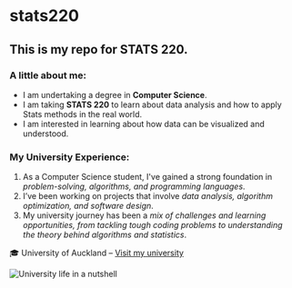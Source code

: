 # stats220

## This is my repo for STATS 220.

### A little about me:

- I am undertaking a degree in **Computer Science**.
- I am taking **STATS 220** to learn about data analysis and how to apply Stats methods in the real world.
- I am interested in learning about how data can be visualized and understood.  


### My University Experience:


1. As a Computer Science student, I've gained a strong foundation in *problem-solving, algorithms, and programming languages*.
2. I’ve been working on projects that involve *data analysis, algorithm optimization, and software design*.
3. My university journey has been a *mix of challenges and learning opportunities, from tackling tough coding problems to understanding the theory behind algorithms and statistics*.


🎓 University of Auckland – [Visit my university](https://www.auckland.ac.nz/en.html)


![University life in a nutshell]([https://media.giphy.com/media/v1.Y2lkPTc5MGI3NjExb2huZnF0NW11cjhqdG52emxlNGc5ZGZ4Z2Z6eDAzMWJtbDJtbDJ4MyZlcD12MV9naWZzX3NlYXJjaCZjdD1n/WpF0uxVfGdDSY/giphy.gif](https://media0.giphy.com/media/v1.Y2lkPTc5MGI3NjExeXUwZHo1bG80YmR1OTRyYjR0MjlqeTZ3cmg2dDkyZHhtb3p0bzNsMSZlcD12MV9pbnRlcm5hbF9naWZfYnlfaWQmY3Q9Zw/KB7Moe2Oj0BXeDjvDp/giphy.gif))

